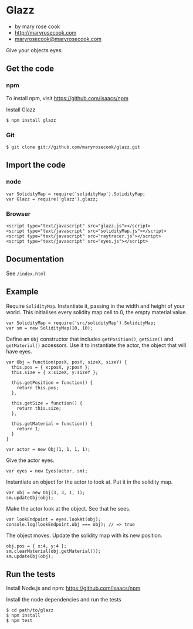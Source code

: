 # Glazz

* by mary rose cook
* http://maryrosecook.com
* maryrosecook@maryrosecook.com

Give your objects eyes.

## Get the code

### npm

To install npm, visit https://github.com/isaacs/npm

Install Glazz

    $ npm install glazz

### Git

    $ git clone git://github.com/maryrosecook/glazz.git

## Import the code

### node

    var SolidityMap = require('solidityMap').SolidityMap;
    var Glazz = require('glazz').glazz;

### Browser

    <script type="text/javascript" src="glazz.js"></script>
    <script type="text/javascript" src="solidityMap.js"></script>
    <script type="text/javascript" src="raytracer.js"></script>
    <script type="text/javascript" src="eyes.js"></script>

## Documentation

See `/index.html`

## Example

Require <code>SolidityMap</code>.  Instantiate it, passing in the width and height
of your world.  This initialises every solidity map cell to 0, the empty material value.

    var SolidityMap = require('src/solidityMap').SolidityMap;
    var sm = new SolidityMap(10, 10);

Define an <code>Obj</code> constructor that includes <code>getPosition()</code>,
<code>getSize()</code> and <code>getMaterial()</code> accessors.  Use it to
instantiate the actor, the object that will have eyes.

    var Obj = function(posX, posY, sizeX, sizeY) {
      this.pos = { x:posX, y:posY };
      this.size = { x:sizeX, y:sizeY };

      this.getPosition = function() {
        return this.pos;
      },

      this.getSize = function() {
        return this.size;
      },

      this.getMaterial = function() {
        return 1;
      }
    }

    var actor = new Obj(1, 1, 1, 1);

Give the actor eyes.

    var eyes = new Eyes(actor, sm);

Instantiate an object for the actor to look at.  Put it in the solidity map.

    var obj = new Obj(3, 3, 1, 1);
    sm.updateObj(obj);

Make the actor look at the object.  See that he sees.

    var lookEndpoint = eyes.lookAt(obj);
    console.log(lookEndpoint.obj === obj); // => true

The object moves.  Update the solidity map with its new position.

    obj.pos = { x:4, y:4 };
    sm.clearMaterial(obj.getMaterial());
    sm.updateObj(obj);

## Run the tests

Install Node.js and npm: https://github.com/isaacs/npm

Install the node dependencies and run the tests

    $ cd path/to/glazz
    $ npm install
    $ npm test
